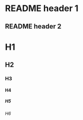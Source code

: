 <html>
<body>
<h1>README header 1</h1>
<h2>README header 2</h2>
</body>
</html>


# H1
## H2
### H3
#### H4
##### H5
###### H6